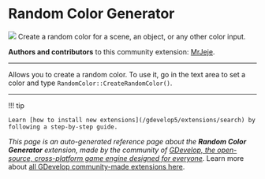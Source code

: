 # Random Color Generator

<img src="https://resources.gdevelop-app.com/assets/Icons/format-color-fill.svg" class="extension-icon"></img>
Create a random color for a scene, an object, or any other color input.

**Authors and contributors** to this community extension: [MrJeje](https://gd.games/MrJeje).

---

Allows you to create a random color.
To use it, go in the text area to set a color and type `RandomColor::CreateRandomColor()`.

---

!!! tip

    Learn [how to install new extensions](/gdevelop5/extensions/search) by following a step-by-step guide.

*This page is an auto-generated reference page about the **Random Color Generator** extension, made by the community of [GDevelop, the open-source, cross-platform game engine designed for everyone](https://gdevelop.io/).* Learn more about [all GDevelop community-made extensions here](/gdevelop5/extensions).